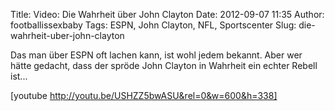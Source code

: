 Title: Video: Die Wahrheit über John Clayton
Date: 2012-09-07 11:35
Author: footballissexbaby
Tags: ESPN, John Clayton, NFL, Sportscenter
Slug: die-wahrheit-uber-john-clayton

Das man über ESPN oft lachen kann, ist wohl jedem bekannt. Aber wer
hätte gedacht, dass der spröde John Clayton in Wahrheit ein echter
Rebell ist...

[youtube http://youtu.be/USHZZ5bwASU&rel=0&w=600&h=338]
